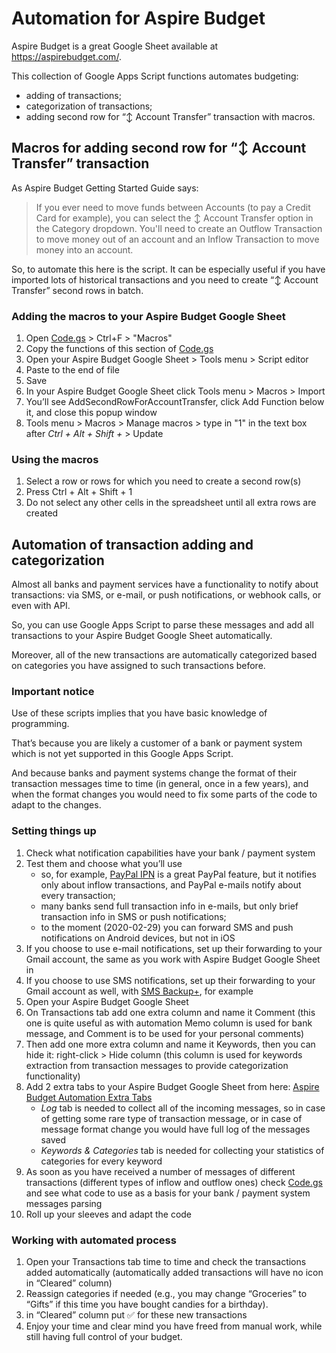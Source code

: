 # Automation for Aspire Budget

Aspire Budget is a great Google Sheet available at https://aspirebudget.com/.

This collection of Google Apps Script functions automates budgeting:
- adding of transactions;
- categorization of transactions;
- adding second row for “↕️ Account Transfer” transaction with macros.

## Macros for adding second row for “↕️ Account Transfer” transaction

As Aspire Budget Getting Started Guide says:
> If you ever need to move funds between Accounts (to pay a Credit Card for example), you can select the ↕️ Account Transfer option in the Category dropdown. You'll need to create an Outflow Transaction to move money out of an account and an Inflow Transaction to move money into an account.

So, to automate this here is the script. It can be especially useful if you have imported lots of historical transactions and you need to create “↕️ Account Transfer” second rows in batch.

### Adding the macros to your Aspire Budget Google Sheet

1. Open [Code.gs](Code.gs) > Ctrl+F > "Macros"
2. Copy the functions of this section of [Code.gs](Code.gs)
3. Open your Aspire Budget Google Sheet > Tools menu > Script editor
4. Paste to the end of file
5. Save
6. In your Aspire Budget Google Sheet click Tools menu > Macros > Import
7. You’ll see AddSecondRowForAccountTransfer, click Add Function below it, and close this popup window
8. Tools menu > Macros > Manage macros > type in "1" in the text box after *Ctrl + Alt + Shift +* > Update

### Using the macros

1. Select a row or rows for which you need to create a second row(s)
2. Press Ctrl + Alt + Shift + 1
3. Do not select any other cells in the spreadsheet until all extra rows are created

## Automation of transaction adding and categorization

Almost all banks and payment services have a functionality to notify about transactions: via SMS, or e-mail, or push notifications, or webhook calls, or even with API.

So, you can use Google Apps Script to parse these messages and add all transactions to your Aspire Budget Google Sheet automatically.

Moreover, all of the new transactions are automatically categorized based on categories you have assigned to such transactions before.

### Important notice

Use of these scripts implies that you have basic knowledge of programming.

That’s because you are likely a customer of a bank or payment system which is not yet supported in this Google Apps Script.

And because banks and payment systems change the format of their transaction messages time to time (in general, once in a few years), and when the format changes you would need to fix some parts of the code to adapt to the changes.

### Setting things up

1. Check what notification capabilities have your bank / payment system
2. Test them and choose what you’ll use
   - so, for example, [PayPal IPN](https://developer.paypal.com/docs/ipn/) is a great PayPal feature, but it notifies only about inflow transactions, and PayPal e-mails notify about every transaction;
   - many banks send full transaction info in e-mails, but only brief transaction info in SMS or push notifications;
   - to the moment (2020-02-29) you can forward SMS and push notifications on Android devices, but not in iOS
3. If you choose to use e-mail notifications, set up their forwarding to your Gmail account, the same as you work with Aspire Budget Google Sheet in
4. If you choose to use SMS notifications, set up their forwarding to your Gmail account as well, with [SMS Backup+](https://play.google.com/store/apps/details?id=com.zegoggles.smssync), for example
5. Open your Aspire Budget Google Sheet
6. On Transactions tab add one extra column and name it Comment (this one is quite useful as with automation Memo column is used for bank message, and Comment is to be used for your personal comments)
7. Then add one more extra column and name it Keywords, then you can hide it: right-click > Hide column (this column is used for keywords extraction from transaction messages to provide categorization functionality)
8. Add 2 extra tabs to your Aspire Budget Google Sheet from here: [Aspire Budget Automation Extra Tabs](https://docs.google.com/spreadsheets/u/0/d/10xXkLL8sYij-o2rVeekcN-7nbK_bt8ZAimB_DmL1YSc/view)
   - *Log* tab is needed to collect all of the incoming messages, so in case of getting some rare type of transaction message, or in case of message format change you would have full log of the messages saved
   - *Keywords & Categories* tab is needed for collecting your statistics of categories for every keyword
9. As soon as you have received a number of messages of different transactions (different types of inflow and outflow ones) check [Code.gs](Code.gs) and see what code to use as a basis for your bank / payment system messages parsing
10. Roll up your sleeves and adapt the code

### Working with automated process

1. Open your Transactions tab time to time and check the transactions added automatically (automatically added transactions will have no icon in “Cleared” column)
2. Reassign categories if needed (e.g., you may change “Groceries” to “Gifts” if this time you have bought candies for a birthday).
3. in “Cleared” column put ✅ for these new transactions
4. Enjoy your time and clear mind you have freed from manual work, while still having full control of your budget.
